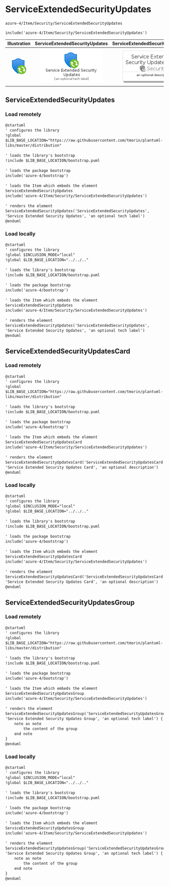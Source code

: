 # ServiceExtendedSecurityUpdates


```text
azure-4/Item/Security/ServiceExtendedSecurityUpdates
```

```text
include('azure-4/Item/Security/ServiceExtendedSecurityUpdates')
```



| Illustration | ServiceExtendedSecurityUpdates | ServiceExtendedSecurityUpdatesCard | ServiceExtendedSecurityUpdatesGroup |
| :---: | :---: | :---: | :---: |
| ![illustration for Illustration](../../../azure-4/Item/Security/ServiceExtendedSecurityUpdates.png) | ![illustration for ServiceExtendedSecurityUpdates](../../../azure-4/Item/Security/ServiceExtendedSecurityUpdates.Local.png) | ![illustration for ServiceExtendedSecurityUpdatesCard](../../../azure-4/Item/Security/ServiceExtendedSecurityUpdatesCard.Local.png) | ![illustration for ServiceExtendedSecurityUpdatesGroup](../../../azure-4/Item/Security/ServiceExtendedSecurityUpdatesGroup.Local.png) |




## ServiceExtendedSecurityUpdates

### Load remotely
```plantuml
@startuml
' configures the library
!global $LIB_BASE_LOCATION="https://raw.githubusercontent.com/tmorin/plantuml-libs/master/distribution"

' loads the library's bootstrap
!include $LIB_BASE_LOCATION/bootstrap.puml

' loads the package bootstrap
include('azure-4/bootstrap')

' loads the Item which embeds the element ServiceExtendedSecurityUpdates
include('azure-4/Item/Security/ServiceExtendedSecurityUpdates')

' renders the element
ServiceExtendedSecurityUpdates('ServiceExtendedSecurityUpdates', 'Service Extended Security Updates', 'an optional tech label')
@enduml
```

### Load locally
```plantuml
@startuml
' configures the library
!global $INCLUSION_MODE="local"
!global $LIB_BASE_LOCATION="../../.."

' loads the library's bootstrap
!include $LIB_BASE_LOCATION/bootstrap.puml

' loads the package bootstrap
include('azure-4/bootstrap')

' loads the Item which embeds the element ServiceExtendedSecurityUpdates
include('azure-4/Item/Security/ServiceExtendedSecurityUpdates')

' renders the element
ServiceExtendedSecurityUpdates('ServiceExtendedSecurityUpdates', 'Service Extended Security Updates', 'an optional tech label')
@enduml
```

## ServiceExtendedSecurityUpdatesCard

### Load remotely
```plantuml
@startuml
' configures the library
!global $LIB_BASE_LOCATION="https://raw.githubusercontent.com/tmorin/plantuml-libs/master/distribution"

' loads the library's bootstrap
!include $LIB_BASE_LOCATION/bootstrap.puml

' loads the package bootstrap
include('azure-4/bootstrap')

' loads the Item which embeds the element ServiceExtendedSecurityUpdatesCard
include('azure-4/Item/Security/ServiceExtendedSecurityUpdates')

' renders the element
ServiceExtendedSecurityUpdatesCard('ServiceExtendedSecurityUpdatesCard', 'Service Extended Security Updates Card', 'an optional description')
@enduml
```

### Load locally
```plantuml
@startuml
' configures the library
!global $INCLUSION_MODE="local"
!global $LIB_BASE_LOCATION="../../.."

' loads the library's bootstrap
!include $LIB_BASE_LOCATION/bootstrap.puml

' loads the package bootstrap
include('azure-4/bootstrap')

' loads the Item which embeds the element ServiceExtendedSecurityUpdatesCard
include('azure-4/Item/Security/ServiceExtendedSecurityUpdates')

' renders the element
ServiceExtendedSecurityUpdatesCard('ServiceExtendedSecurityUpdatesCard', 'Service Extended Security Updates Card', 'an optional description')
@enduml
```

## ServiceExtendedSecurityUpdatesGroup

### Load remotely
```plantuml
@startuml
' configures the library
!global $LIB_BASE_LOCATION="https://raw.githubusercontent.com/tmorin/plantuml-libs/master/distribution"

' loads the library's bootstrap
!include $LIB_BASE_LOCATION/bootstrap.puml

' loads the package bootstrap
include('azure-4/bootstrap')

' loads the Item which embeds the element ServiceExtendedSecurityUpdatesGroup
include('azure-4/Item/Security/ServiceExtendedSecurityUpdates')

' renders the element
ServiceExtendedSecurityUpdatesGroup('ServiceExtendedSecurityUpdatesGroup', 'Service Extended Security Updates Group', 'an optional tech label') {
    note as note
        the content of the group
    end note
}
@enduml
```

### Load locally
```plantuml
@startuml
' configures the library
!global $INCLUSION_MODE="local"
!global $LIB_BASE_LOCATION="../../.."

' loads the library's bootstrap
!include $LIB_BASE_LOCATION/bootstrap.puml

' loads the package bootstrap
include('azure-4/bootstrap')

' loads the Item which embeds the element ServiceExtendedSecurityUpdatesGroup
include('azure-4/Item/Security/ServiceExtendedSecurityUpdates')

' renders the element
ServiceExtendedSecurityUpdatesGroup('ServiceExtendedSecurityUpdatesGroup', 'Service Extended Security Updates Group', 'an optional tech label') {
    note as note
        the content of the group
    end note
}
@enduml
```

